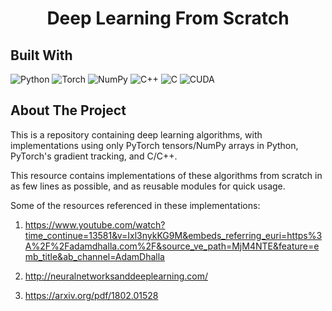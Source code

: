 <h1 align="center">Deep Learning From Scratch</h1>


## Built With

![Python](https://img.shields.io/badge/python-3670A0?style=for-the-badge&logo=python&logoColor=ffdd54)
![Torch](https://img.shields.io/badge/PyTorch-%23EE4C2C.svg?style=for-the-badge&logo=PyTorch&logoColor=white)
![NumPy](https://img.shields.io/badge/numpy-%23013243.svg?style=for-the-badge&logo=numpy&logoColor=white)
![C++](https://img.shields.io/badge/c++-%2300599C.svg?style=for-the-badge&logo=c%2B%2B&logoColor=white)
![C](https://img.shields.io/badge/c-%2300599C.svg?style=for-the-badge&logo=c&logoColor=white)
![CUDA](https://img.shields.io/badge/CUDA-76B900?logo=nvidia&logoColor=white)







<!-- ABOUT THE PROJECT -->
## About The Project
This is a repository containing deep learning algorithms, with implementations using only PyTorch tensors/NumPy arrays in Python, PyTorch's gradient tracking, and C/C++. 

This resource contains implementations of these algorithms from scratch in as few lines as possible, and as reusable modules for quick usage.

Some of the resources referenced in these implementations:

1. https://www.youtube.com/watch?time_continue=13581&v=Ixl3nykKG9M&embeds_referring_euri=https%3A%2F%2Fadamdhalla.com%2F&source_ve_path=MjM4NTE&feature=emb_title&ab_channel=AdamDhalla

2. http://neuralnetworksanddeeplearning.com/

3. https://arxiv.org/pdf/1802.01528

